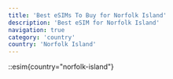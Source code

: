 ```yaml
---
title: 'Best eSIMs To Buy for Norfolk Island'
description: 'Best eSIM for Norfolk Island'
navigation: true
category: 'country'
country: 'Norfolk Island'
---
```


::esim{country="norfolk-island"}
